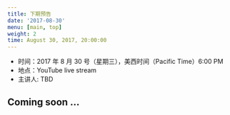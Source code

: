 ```yaml
---
title: 下期预告
date: '2017-08-30'
menu: [main, top]
weight: 2
time: August 30, 2017, 20:00:00
---
```



- 时间：2017 年 8 月 30 号（星期三），美西时间（Pacific Time）6:00 PM
- 地点：YouTube live stream 
- 主讲人: TBD

 
## Coming soon ...





